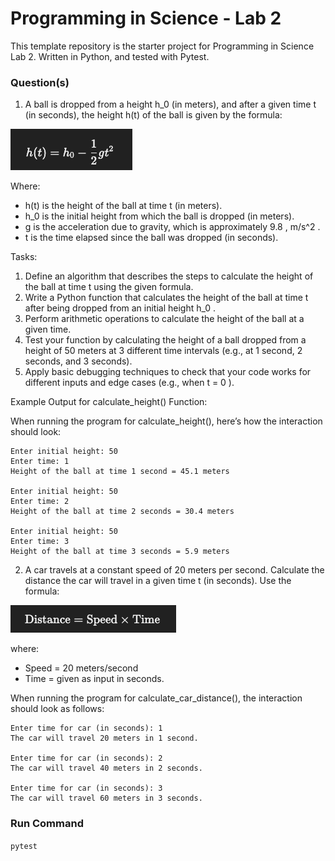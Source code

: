 # Programming in Science - Lab 2

This template repository is the starter project for Programming in Science Lab 2. Written in Python, and tested with Pytest.

### Question(s)

1. A ball is dropped from a height  h_0  (in meters), and after a given time  t  (in seconds), the height  h(t)  of the ball is given by the formula:

![](Q1.png)

Where:
- h(t)  is the height of the ball at time  t  (in meters).  
- h_0  is the initial height from which the ball is dropped (in meters).  
- g  is the acceleration due to gravity, which is approximately  9.8 \, m/s^2 .  
- t  is the time elapsed since the ball was dropped (in seconds).  

Tasks:  

1.	Define an algorithm that describes the steps to calculate the height of the ball at time  t  using the given formula.  
2.	Write a Python function that calculates the height of the ball at time  t  after being dropped from an initial height  h_0 .  
3.	Perform arithmetic operations to calculate the height of the ball at a given time.  
4.	Test your function by calculating the height of a ball dropped from a height of 50 meters at 3 different time intervals (e.g., at 1 second, 2 seconds, and 3 seconds).  
5.	Apply basic debugging techniques to check that your code works for different inputs and edge cases (e.g., when  t = 0 ).  

Example Output for calculate_height() Function:  

When running the program for calculate_height(), here’s how the interaction should look:  
```
Enter initial height: 50
Enter time: 1
Height of the ball at time 1 second = 45.1 meters

Enter initial height: 50
Enter time: 2
Height of the ball at time 2 seconds = 30.4 meters

Enter initial height: 50
Enter time: 3
Height of the ball at time 3 seconds = 5.9 meters
```

2. A car travels at a constant speed of 20 meters per second. Calculate the distance the car will travel in a given time t (in seconds). Use the formula:  

![](Q2.png)  

where:  
- Speed = 20 meters/second  
- Time = given as input in seconds.  

When running the program for calculate_car_distance(), the interaction should look as follows:  

```
Enter time for car (in seconds): 1
The car will travel 20 meters in 1 second.

Enter time for car (in seconds): 2
The car will travel 40 meters in 2 seconds.

Enter time for car (in seconds): 3
The car will travel 60 meters in 3 seconds.
```

### Run Command

`pytest`
